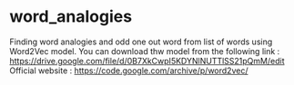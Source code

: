 # word_analogies
Finding word analogies and odd one out word from list of words using Word2Vec model.
You can download thw model from the following link : https://drive.google.com/file/d/0B7XkCwpI5KDYNlNUTTlSS21pQmM/edit
Official website : https://code.google.com/archive/p/word2vec/
